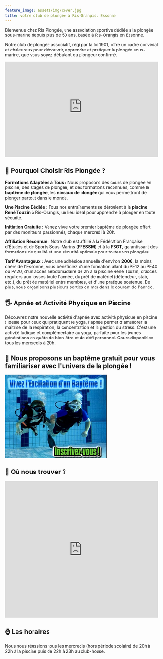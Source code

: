 ```yaml
---
feature_image: assets/img/cover.jpg
title: votre club de plongée à Ris-Orangis, Essonne
---
```

Bienvenue chez Ris Plongée, une association sportive dédiée à la plongée sous-marine depuis plus de 50 ans, basée à Ris-Orangis en Essonne.

Notre club de plongée associatif, régi par la loi 1901, offre un cadre convivial et chaleureux pour découvrir, apprendre et pratiquer la plongée sous-marine, que vous soyez débutant ou plongeur confirmé.

<iframe width="100%" height="315" src="https://www.youtube-nocookie.com/embed/ViFbT586rKo?si=YQE3OTwA-yV3u_Qs" title="YouTube video player" frameborder="0" allow="accelerometer; autoplay; clipboard-write; encrypted-media; gyroscope; picture-in-picture; web-share" referrerpolicy="strict-origin-when-cross-origin" allowfullscreen></iframe>

## 🤔 Pourquoi Choisir Ris Plongée ?

**Formations Adaptées à Tous :** Nous proposons des cours de plongée en piscine, des stages de plongée, et des formations reconnues, comme le **baptême de plongée**, les **niveaux de plongée** qui vous permettront de plonger partout dans le monde.

**Une Piscine Dédiée :** Tous nos entraînements se déroulent à la **piscine René Touzin** à Ris-Orangis, un lieu idéal pour apprendre à plonger en toute sécurité.

**Initiation Gratuite :** Venez vivre votre premier baptême de plongée offert par des moniteurs passionnés, chaque mercredi à 20h.

**Affiliation Reconnue :** Notre club est affilié à la Fédération Française d’Études et de Sports Sous-Marins (**FFESSM**) et à la **FSGT**, garantissant des formations de qualité et une sécurité optimale pour toutes vos plongées.

**Tarif Avantageux :** Avec une adhésion annuelle d'environ **200€**, la moins chère de l'Essonne, vous bénéficiez d'une formation allant du PE12 au PE40 ou PA20, d'un accès hebdomadaire de 2h à la piscine René Touzin, d'accès réguliers aux fosses toute l'année, du prêt de matériel (détendeur, stab, etc.), du prêt de matériel entre membres, et d'une pratique soutenue. De plus, nous organisons plusieurs sorties en mer dans le courant de l'année.

## 🖐 Apnée et Activité Physique en Piscine

Découvrez notre nouvelle activité d'apnée avec activité physique en piscine ! Idéale pour ceux qui pratiquent le yoga, l'apnée permet d'améliorer la maîtrise de la respiration, la concentration et la gestion du stress. C'est une activité ludique et complémentaire au yoga, parfaite pour les jeunes générations en quête de bien-être et de défi personnel. Cours disponibles tous les mercredis à 20h.

## 🤿 Nous proposons un baptême gratuit pour vous familiariser avec l'univers de la plongée !

<div>
    <a href='https://www.helloasso.com/associations/asrp-ris-plongee/evenements/bapteme-de-plongee-2024-2025'>
        <img src='assets/img/baptism.jpg' alt ='bapteme de plongee' />
    </a>
</div>

## 📍 Où nous trouver ?

<iframe src="https://www.google.com/maps/embed?pb=!1m18!1m12!1m3!1d2636.0568518646915!2d2.4038455000000054!3d48.64702759999999!2m3!1f0!2f0!3f0!3m2!1i1024!2i768!4f13.1!3m3!1m2!1s0x47e5de51fefb2771%3A0x661f191049530983!2sPiscine%20Ren%C3%A9%20Touzin!5e0!3m2!1sfr!2sfr!4v1728819874096!5m2!1sfr!2sfr" width="100%" height="450px" style="border:0;" allowfullscreen="" loading="lazy" referrerpolicy="no-referrer-when-downgrade"></iframe>

## ⌚️ Les horaires

Nous nous réussions tous les mercredis (hors période scolaire) de 20h à 22h à la piscine puis de 22h à 23h au club-house.
